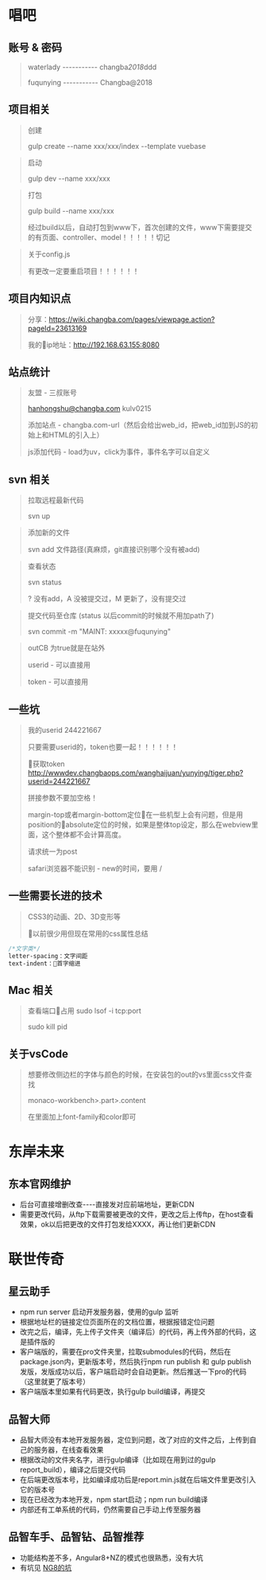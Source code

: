 # 唱吧

## 账号 & 密码
 > waterlady ----------- changba*2018*ddd
 > 
 > fuqunying ----------- Changba@2018

## 项目相关
> 创建
> 
> gulp create --name xxx/xxx/index --template vuebase

> 启动
> 
> gulp dev --name xxx/xxx

> 打包
> 
> gulp build --name xxx/xxx
> 
> 经过build以后，自动打包到www下，首次创建的文件，www下需要提交的有页面、controller、model！！！！！切记

> 关于config.js
> 
> 有更改一定要重启项目！！！！！！

## 项目内知识点
> 分享：https://wiki.changba.com/pages/viewpage.action?pageId=23613169
> 
> 我的ip地址：http://192.168.63.155:8080

## 站点统计
> 友盟 - 三叔账号 
> 
> hanhongshu@changba.com   kulv0215
> 
> 添加站点 - changba.com-url（然后会给出web_id，把web_id加到JS的初始上和HTML的引入上）
> 
> js添加代码 - load为uv，click为事件，事件名字可以自定义


## svn 相关
> 拉取远程最新代码
> 
> svn up

> 添加新的文件
> 
> svn add 文件路径(真麻烦，git直接识别哪个没有被add)

> 查看状态
> 
> svn status
> 
> ? 没有add，A 没被提交过，M 更新了，没有提交过

> 提交代码至仓库 (status 以后commit的时候就不用加path了)
> 
> svn commit -m "MAINT: xxxxx@fuqunying"

> outCB 为true就是在站外
> 
> userid - 可以直接用
> 
> token - 可以直接用

## 一些坑
> 我的userid 244221667
> 
> 只要需要userid的，token也要一起！！！！！！
> 
> 获取token http://wwwdev.changbaops.com/wanghaijuan/yunying/tiger.php?userid=244221667
> 
> 拼接参数不要加空格！
> 
> margin-top或者margin-bottom定位在一些机型上会有问题，但是用position的absolute定位的时候，如果是整体top设定，那么在webview里面，这个整体都不会计算高度。
> 
> 请求统一为post
>  
> safari浏览器不能识别 - new的时间，要用 /

## 一些需要长进的技术
> CSS3的动画、2D、3D变形等
> 
> 以前很少用但现在常用的css属性总结

```css
/*文字类*/
letter-spacing：文字间距
text-indent：首字缩进
```

## Mac 相关
> 查看端口占用 sudo lsof -i tcp:port
> 
> sudo kill pid
>
## 关于vsCode
> 想要修改侧边栏的字体与颜色的时候，在安装包的out的vs里面css文件查找
> 
> monaco-workbench>.part>.content
> 
> 在里面加上font-family和color即可

# 东岸未来
## 东本官网维护
- 后台可直接增删改查----直接发对应前端地址，更新CDN
- 需要更改代码，从ftp下载需要被更改的文件，更改之后上传ftp，在host查看效果，ok以后把更改的文件打包发给XXXX，再让他们更新CDN

# 联世传奇
## 星云助手
- npm run server 启动开发服务器，使用的gulp 监听
- 根据地址栏的链接定位页面所在的文档位置，根据报错定位问题
- 改完之后，编译，先上传子文件夹（编译后）的代码，再上传外部的代码，这是插件版的
- 客户端版的，需要在pro文件夹里，拉取submodules的代码，然后在package.json内，更新版本号，然后执行npm run publish 和 gulp publish 发版，发版成功以后，客户端启动时会自动更新。然后推送一下pro的代码（这里就更了版本号）
- 客户端版本里如果有代码更改，执行gulp build编译，再提交

## 品智大师
- 品智大师没有本地开发服务器，定位到问题，改了对应的文件之后，上传到自己的服务器，在线查看效果
- 根据改动的文件夹名字，进行gulp编译（比如现在用到过的gulp report_build），编译之后提交代码
- 在后端更改版本号，比如编译成功后是report.min.js就在后端文件里更改引入它的版本号
- 现在已经改为本地开发，npm start启动；npm run build编译
- 内部还有工单系统的代码，仍然需要自己手动上传至服务器

## 品智车手、品智钻、品智推荐
- 功能结构差不多，Angular8+NZ的模式也很熟悉，没有大坑
- 有坑见 [NG8的坑](angular8-keng.md)